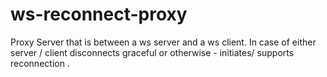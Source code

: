 # ws-reconnect-proxy
Proxy Server that is between a ws server and a ws client. In case of either server / client disconnects graceful or otherwise - initiates/ supports reconnection . 

